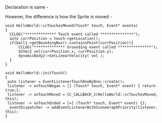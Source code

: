 Declaration is same -

  
  However, the difference is how the Sprite is moved - 
  
    void HelloWorld::ccTouchesMoved(Touch* touch, Event* evento)
    {
      CCLOG("************** Touch event called ***************");
      auto currPosition = touch->getLocation();
      if(ball1->getBoundingBox().containsPoint(currPosition)){
          CCLOG("************** Grounding event called ***************");
          b2Vec2 vel(currPosition.x, currPosition.y);
          dynamicBody2->SetLinearVelocity( vel );
      }
    }
    
    void HelloWorld::initTouch()
    {   
     auto listener = EventListenerTouchOneByOne::create();
     listener -> onTouchBegan = [] (Touch* touch, Event* event) { return true;};
     listener -> onTouchMoved = CC_CALLBACK_2(HelloWorld::ccTouchesMoved, this);
     listener -> onTouchEnded = [=] (Touch* touch, Event* event) {};   
     _eventDispatcher -> addEventListenerWithSceneGraphPriority(listener, this);
    }
